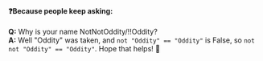 #### ❓Because people keep asking:
**Q:** Why is your name NotNotOddity/!!Oddity?    
**A:** Well "Oddity" was taken, and `not "Oddity" == "Oddity"` is False, so `not not "Oddity" == "Oddity"`. Hope that helps! 🤔

<!--
**NotOddity/NotOddity** is a ✨ _special_ ✨ repository because its `README.md` (this file) appears on your GitHub profile.

Here are some ideas to get you started:

- 🔭 I’m currently working on ...
- 🌱 I’m currently learning ...
- 👯 I’m looking to collaborate on ...
- 🤔 I’m looking for help with ...
- 💬 Ask me about ...
- 📫 How to reach me: ...
- 😄 Pronouns: ...
- ⚡ Fun fact: ...
-->

